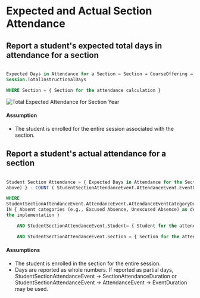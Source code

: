 # Expected and Actual Section Attendance

## Report a student's expected total days in attendance for a section

```sql

Expected Days in Attendance for a Section = Section → CourseOffering →
Session.TotalInstructionalDays

WHERE Section = { Section for the attendance calculation }

```

![Total Expected Attendance for Section Year](https://edfidocs.blob.core.windows.net/$web/img/reference/data-standard/Total%20Expected%20Attendance%20for%20Section%20Year.png)

#### Assumption

* The student is enrolled for the entire session associated with the section.

## Report a student's actual attendance for a section

```sql

Student Section Attendance = { Expected Days in Attendance for the Section (see
above) } - COUNT ( StudentSectionAttendanceEvent.AttendanceEvent.EventDate )

WHERE
StudentSectionAttendanceEvent.AttendanceEvent.AttendanceEventCategoryDescriptor
IN { Absent categories (e.g., Excused Absence, Unexcused Absence) as defined by
the implementation }

    AND StudentSectionAttendanceEvent.Student= { Student for the attendance calculation }

    AND StudentSectionAttendanceEvent.Section = { Section for the attendance calculation }

```

<!-- Image lost -->
<!-- ![Actual Attendance for a Section](../../../../img/Actual%20Attendance%20for%20a%20Section.png) -->

#### Assumptions

* The student is enrolled in the section for the entire session.
* Days are reported as whole numbers. If reported as partial days,
    StudentSectionAttendanceEvent → SectionAttendanceDuration or
    StudentSectionAttendanceEvent → AttendanceEvent → EventDuration may be used.
